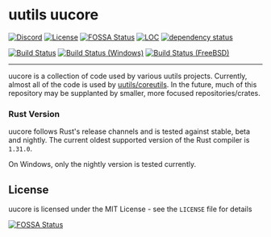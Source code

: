 uutils uucore
=============

[![Discord](https://img.shields.io/badge/discord-join-7289DA.svg?logo=discord&longCache=true&style=flat)](https://discord.gg/wQVJbvJ)
[![License](http://img.shields.io/badge/license-MIT-blue.svg)](https://github.com/uutils/uucore/blob/master/LICENSE)
[![FOSSA Status](https://app.fossa.io/api/projects/git%2Bgithub.com%2Fuutils%2Fuucore.svg?type=shield)](https://app.fossa.io/projects/git%2Bgithub.com%2Fuutils%2Fuucore?ref=badge_shield)
[![LOC](https://tokei.rs/b1/github/uutils/uucore?category=code)](https://github.com/Aaronepower/tokei)
[![dependency status](https://deps.rs/repo/github/uutils/uucore/status.svg)](https://deps.rs/repo/github/uutils/uucore)

[![Build Status](https://api.travis-ci.org/uutils/coreutils.svg?branch=master)](https://travis-ci.org/uutils/uucore)
[![Build Status (Windows)](https://ci.appveyor.com/api/projects/status/787ltcxgy86r20le?svg=true)](https://ci.appveyor.com/project/Arcterus/uucore)
[![Build Status (FreeBSD)](https://api.cirrus-ci.com/github/uutils/coreutils.svg)](https://cirrus-ci.com/github/uutils/uucore/master)

-----------------------------------------------

uucore is a collection of code used by various uutils projects.  Currently,
almost all of the code is used by [uutils/coreutils](https://github.com/uutils/coreutils).
In the future, much of this repository may be supplanted by smaller, more
focused repositories/crates.

### Rust Version ###

uucore follows Rust's release channels and is tested against stable, beta and nightly.
The current oldest supported version of the Rust compiler is `1.31.0`.

On Windows, only the nightly version is tested currently.

License
-------

uucore is licensed under the MIT License - see the `LICENSE` file for details

[![FOSSA Status](https://app.fossa.io/api/projects/git%2Bgithub.com%2Fuutils%2Fuucore.svg?type=large)](https://app.fossa.io/projects/git%2Bgithub.com%2Fuutils%2Fuucore?ref=badge_large)
